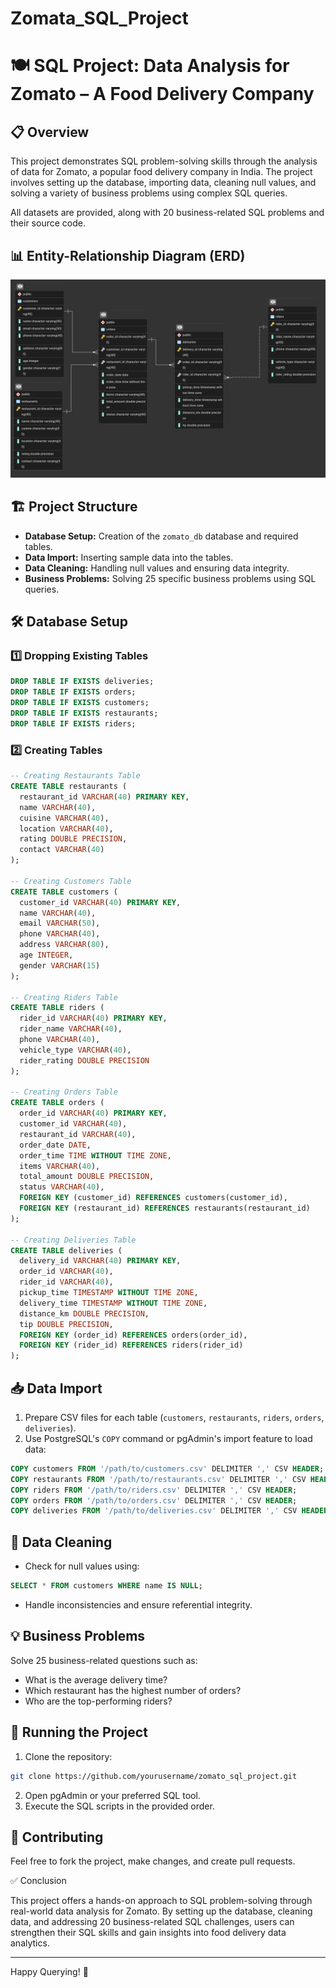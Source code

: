 # Zomata_SQL_Project

# 🍽️ SQL Project: Data Analysis for Zomato – A Food Delivery Company

## 📋 Overview
This project demonstrates SQL problem-solving skills through the analysis of data for Zomato, a popular food delivery company in India. The project involves setting up the database, importing data, cleaning null values, and solving a variety of business problems using complex SQL queries.

All datasets are provided, along with 20 business-related SQL problems and their source code.

## 📊 Entity-Relationship Diagram (ERD)
![ERD Diagram](https://github.com/Dhruvbansal106/Zomata_SQL_Project/blob/main/Zomato_ERD.png)

## 🏗️ Project Structure
- **Database Setup:** Creation of the `zomato_db` database and required tables.
- **Data Import:** Inserting sample data into the tables.
- **Data Cleaning:** Handling null values and ensuring data integrity.
- **Business Problems:** Solving 25 specific business problems using SQL queries.

## 🛠️ Database Setup

### 1️⃣ Dropping Existing Tables
```sql
DROP TABLE IF EXISTS deliveries;
DROP TABLE IF EXISTS orders;
DROP TABLE IF EXISTS customers;
DROP TABLE IF EXISTS restaurants;
DROP TABLE IF EXISTS riders;
```

### 2️⃣ Creating Tables
```sql
-- Creating Restaurants Table
CREATE TABLE restaurants (
  restaurant_id VARCHAR(40) PRIMARY KEY,
  name VARCHAR(40),
  cuisine VARCHAR(40),
  location VARCHAR(40),
  rating DOUBLE PRECISION,
  contact VARCHAR(40)
);

-- Creating Customers Table
CREATE TABLE customers (
  customer_id VARCHAR(40) PRIMARY KEY,
  name VARCHAR(40),
  email VARCHAR(50),
  phone VARCHAR(40),
  address VARCHAR(80),
  age INTEGER,
  gender VARCHAR(15)
);

-- Creating Riders Table
CREATE TABLE riders (
  rider_id VARCHAR(40) PRIMARY KEY,
  rider_name VARCHAR(40),
  phone VARCHAR(40),
  vehicle_type VARCHAR(40),
  rider_rating DOUBLE PRECISION
);

-- Creating Orders Table
CREATE TABLE orders (
  order_id VARCHAR(40) PRIMARY KEY,
  customer_id VARCHAR(40),
  restaurant_id VARCHAR(40),
  order_date DATE,
  order_time TIME WITHOUT TIME ZONE,
  items VARCHAR(40),
  total_amount DOUBLE PRECISION,
  status VARCHAR(40),
  FOREIGN KEY (customer_id) REFERENCES customers(customer_id),
  FOREIGN KEY (restaurant_id) REFERENCES restaurants(restaurant_id)
);

-- Creating Deliveries Table
CREATE TABLE deliveries (
  delivery_id VARCHAR(40) PRIMARY KEY,
  order_id VARCHAR(40),
  rider_id VARCHAR(40),
  pickup_time TIMESTAMP WITHOUT TIME ZONE,
  delivery_time TIMESTAMP WITHOUT TIME ZONE,
  distance_km DOUBLE PRECISION,
  tip DOUBLE PRECISION,
  FOREIGN KEY (order_id) REFERENCES orders(order_id),
  FOREIGN KEY (rider_id) REFERENCES riders(rider_id)
);
```

## 📥 Data Import
1. Prepare CSV files for each table (`customers`, `restaurants`, `riders`, `orders`, `deliveries`).
2. Use PostgreSQL's `COPY` command or pgAdmin's import feature to load data:
```sql
COPY customers FROM '/path/to/customers.csv' DELIMITER ',' CSV HEADER;
COPY restaurants FROM '/path/to/restaurants.csv' DELIMITER ',' CSV HEADER;
COPY riders FROM '/path/to/riders.csv' DELIMITER ',' CSV HEADER;
COPY orders FROM '/path/to/orders.csv' DELIMITER ',' CSV HEADER;
COPY deliveries FROM '/path/to/deliveries.csv' DELIMITER ',' CSV HEADER;
```

## 🧹 Data Cleaning
- Check for null values using:
```sql
SELECT * FROM customers WHERE name IS NULL;
```
- Handle inconsistencies and ensure referential integrity.

## 💡 Business Problems
Solve 25 business-related questions such as:
- What is the average delivery time?
- Which restaurant has the highest number of orders?
- Who are the top-performing riders?

## 🚀 Running the Project
1. Clone the repository:
```bash
git clone https://github.com/yourusername/zomato_sql_project.git
```
2. Open pgAdmin or your preferred SQL tool.
3. Execute the SQL scripts in the provided order.

## 📢 Contributing
Feel free to fork the project, make changes, and create pull requests.

✅ Conclusion

This project offers a hands-on approach to SQL problem-solving through real-world data analysis for Zomato. By setting up the database, cleaning data, and addressing 20 business-related SQL challenges, users can strengthen their SQL skills and gain insights into food delivery data analytics.

---

Happy Querying! 🚀



